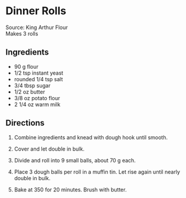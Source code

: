 # Dinner Rolls
Source: King Arthur Flour  
Makes 3 rolls

## Ingredients
- 90 g flour
- 1/2 tsp instant yeast
- rounded 1/4 tsp salt
- 3/4 tbsp sugar
- 1/2 oz butter
- 3/8 oz potato flour
- 2 1/4 oz warm milk

## Directions
1. Combine ingredients and knead with dough hook until smooth.

2. Cover and let double in bulk.

3. Divide and roll into 9 small balls, about 70 g each.

4. Place 3 dough balls per roll in a muffin tin. Let rise again until nearly double in bulk.

5. Bake at 350 for 20 minutes. Brush with butter.
